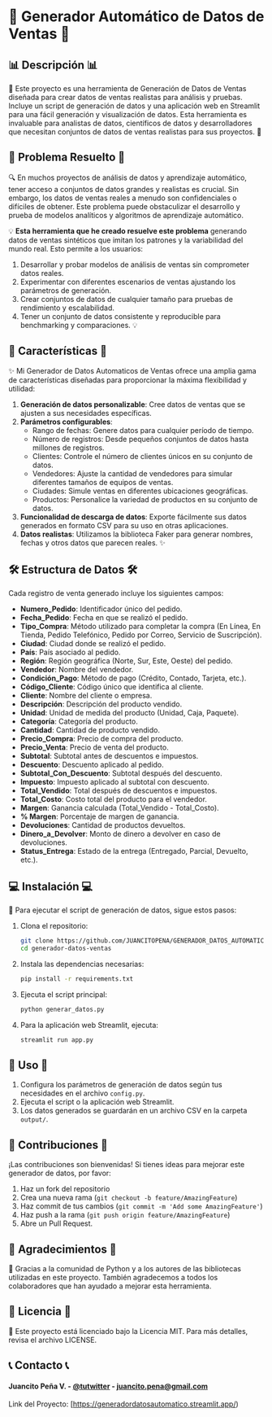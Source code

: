 # 🏪 Generador Automático de Datos de Ventas 🏪

## 📊 Descripción 📊

🚀 Este proyecto es una herramienta de Generación de Datos de Ventas diseñada para crear datos de ventas realistas para análisis y pruebas. Incluye un script de generación de datos y una aplicación web en Streamlit para una fácil generación y visualización de datos. Esta herramienta es invaluable para analistas de datos, científicos de datos y desarrolladores que necesitan conjuntos de datos de ventas realistas para sus proyectos. 🚀

## 🎯 Problema Resuelto 🎯

🔍 En muchos proyectos de análisis de datos y aprendizaje automático, tener acceso a conjuntos de datos grandes y realistas es crucial. Sin embargo, los datos de ventas reales a menudo son confidenciales o difíciles de obtener. Este problema puede obstaculizar el desarrollo y prueba de modelos analíticos y algoritmos de aprendizaje automático.

💡 **Esta  herramienta que he creado resuelve este problema** generando datos de ventas sintéticos que imitan los patrones y la variabilidad del mundo real. Esto permite a los usuarios:

1. Desarrollar y probar modelos de análisis de ventas sin comprometer datos reales.
2. Experimentar con diferentes escenarios de ventas ajustando los parámetros de generación.
3. Crear conjuntos de datos de cualquier tamaño para pruebas de rendimiento y escalabilidad.
4. Tener un conjunto de datos consistente y reproducible para benchmarking y comparaciones. 💡

## 🌟 Características 🌟

✨ Mi Generador de Datos Automaticos de Ventas ofrece una amplia gama de características diseñadas para proporcionar la máxima flexibilidad y utilidad:

1. **Generación de datos personalizable**: Cree datos de ventas que se ajusten a sus necesidades específicas.
2. **Parámetros configurables**:
   - Rango de fechas: Genere datos para cualquier período de tiempo.
   - Número de registros: Desde pequeños conjuntos de datos hasta millones de registros.
   - Clientes: Controle el número de clientes únicos en su conjunto de datos.
   - Vendedores: Ajuste la cantidad de vendedores para simular diferentes tamaños de equipos de ventas.
   - Ciudades: Simule ventas en diferentes ubicaciones geográficas.
   - Productos: Personalice la variedad de productos en su conjunto de datos.
3. **Funcionalidad de descarga de datos**: Exporte fácilmente sus datos generados en formato CSV para su uso en otras aplicaciones.
4. **Datos realistas**: Utilizamos la biblioteca Faker para generar nombres, fechas y otros datos que parecen reales. ✨

## 🛠 Estructura de Datos 🛠

Cada registro de venta generado incluye los siguientes campos:

- **Numero_Pedido**: Identificador único del pedido.
- **Fecha_Pedido**: Fecha en que se realizó el pedido.
- **Tipo_Compra**: Método utilizado para completar la compra (En Línea, En Tienda, Pedido Telefónico, Pedido por Correo, Servicio de Suscripción).
- **Ciudad**: Ciudad donde se realizó el pedido.
- **País**: País asociado al pedido.
- **Región**: Región geográfica (Norte, Sur, Este, Oeste) del pedido.
- **Vendedor**: Nombre del vendedor.
- **Condición_Pago**: Método de pago (Crédito, Contado, Tarjeta, etc.).
- **Código_Cliente**: Código único que identifica al cliente.
- **Cliente**: Nombre del cliente o empresa.
- **Descripción**: Descripción del producto vendido.
- **Unidad**: Unidad de medida del producto (Unidad, Caja, Paquete).
- **Categoría**: Categoría del producto.
- **Cantidad**: Cantidad de producto vendido.
- **Precio_Compra**: Precio de compra del producto.
- **Precio_Venta**: Precio de venta del producto.
- **Subtotal**: Subtotal antes de descuentos e impuestos.
- **Descuento**: Descuento aplicado al pedido.
- **Subtotal_Con_Descuento**: Subtotal después del descuento.
- **Impuesto**: Impuesto aplicado al subtotal con descuento.
- **Total_Vendido**: Total después de descuentos e impuestos.
- **Total_Costo**: Costo total del producto para el vendedor.
- **Margen**: Ganancia calculada (Total_Vendido - Total_Costo).
- **% Margen**: Porcentaje de margen de ganancia.
- **Devoluciones**: Cantidad de productos devueltos.
- **Dinero_a_Devolver**: Monto de dinero a devolver en caso de devoluciones.
- **Status_Entrega**: Estado de la entrega (Entregado, Parcial, Devuelto, etc.).

## 💻 Instalación 💻

🔽 Para ejecutar el script de generación de datos, sigue estos pasos:

1. Clona el repositorio:
   ```bash
   git clone https://github.com/JUANCITOPENA/GENERADOR_DATOS_AUTOMATICO/tree/main
   cd generador-datos-ventas
   ```

2. Instala las dependencias necesarias:
   ```bash
   pip install -r requirements.txt
   ```

3. Ejecuta el script principal:
   ```bash
   python generar_datos.py
   ```

4. Para la aplicación web Streamlit, ejecuta:
   ```bash
   streamlit run app.py
   ```

## 🚀 Uso 🚀

1. Configura los parámetros de generación de datos según tus necesidades en el archivo `config.py`.
2. Ejecuta el script o la aplicación web Streamlit.
3. Los datos generados se guardarán en un archivo CSV en la carpeta `output/`.

## 🤝 Contribuciones 🤝

¡Las contribuciones son bienvenidas! Si tienes ideas para mejorar este generador de datos, por favor:

1. Haz un fork del repositorio
2. Crea una nueva rama (`git checkout -b feature/AmazingFeature`)
3. Haz commit de tus cambios (`git commit -m 'Add some AmazingFeature'`)
4. Haz push a la rama (`git push origin feature/AmazingFeature`)
5. Abre un Pull Request.

## 🙏 Agradecimientos 🙏
👏 Gracias a la comunidad de Python y a los autores de las bibliotecas utilizadas en este proyecto. También agradecemos a todos los colaboradores que han ayudado a mejorar esta herramienta.

## 📄 Licencia 📄

📄 Este proyecto está licenciado bajo la Licencia MIT. Para más detalles, revisa el archivo LICENSE.

## 📞 Contacto 📞

#### Juancito Peña V. - [@tutwitter](https://x.com/JuancitoPenaV) - juancito.pena@gmail.com

Link del Proyecto: [https://generadordatosautomatico.streamlit.app/)
